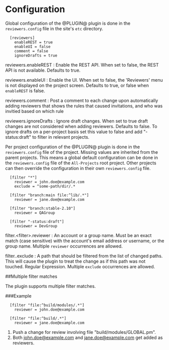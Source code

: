Configuration
=============

Global configuration of the @PLUGIN@ plugin is done in the
`reviewers.config` file in the site's `etc` directory.

```
  [reviewers]
    enableREST = true
    enableUI = false
    comment = false
    ignoreDrafts = true
```

reviewers.enableREST
:	Enable the REST API. When set to false, the REST API is not available.
	Defaults to true.

reviewers.enableUI
:	Enable the UI.  When set to false, the 'Reviewers' menu is not displayed
	on the project screen. Defaults to true, or false when `enableREST` is false.

reviewers.comment
:   Post a comment to each change upon automatically adding reviewers that shows
    the rules that caused invitations, and who was invitied based on which rule

reviewers.ignoreDrafts
:	Ignore draft changes. When set to true draft changes are not considered when
	adding reviewers. Defaults to false. To ignore drafts on a per-project basis
	set this value to false and add "-status:draft" to filter in relevant projects.


Per project configuration of the @PLUGIN@ plugin is done in the
`reviewers.config` file of the project. Missing values are inherited
from the parent projects. This means a global default configuration can
be done in the `reviewers.config` file of the `All-Projects` root project.
Other projects can then override the configuration in their own
`reviewers.config` file.

```
  [filter "*"]
    reviewer = john.doe@example.com
    exclude = ^some-path/dir/.*

  [filter "branch:main file:^lib/.*"]
    reviewer = jane.doe@example.com

  [filter "branch:stable-2.10"]
    reviewer = QAGroup

  [filter "-status:draft"]
    reviewer = DevGroup
```

filter.\<filter\>.reviewer
:	An account or a group name. Must be an exact match (case sensitive) with the
	account's email address or username, or the group name.  Multiple `reviewer`
	occurrences are allowed.

filter.<filter>.exclude
:   A path that should be filtered from the list of changed paths. This will cause
    the plugin to treat the change as if this path was not touched. Regular Expression.
    Multiple `exclude` occurrences are allowed.

##Multiple filter matches

The plugin supports multiple filter matches.

###Example

```
  [filter "file:^build/modules/.*"]
    reviewer = john.doe@example.com

  [filter "file:^build/.*"]
    reviewer = jane.doe@example.com

```

1. Push a change for review involving file "build/modules/GLOBAL.pm".
2. Both john.doe@example.com and jane.doe@example.com get added as reviewers.
